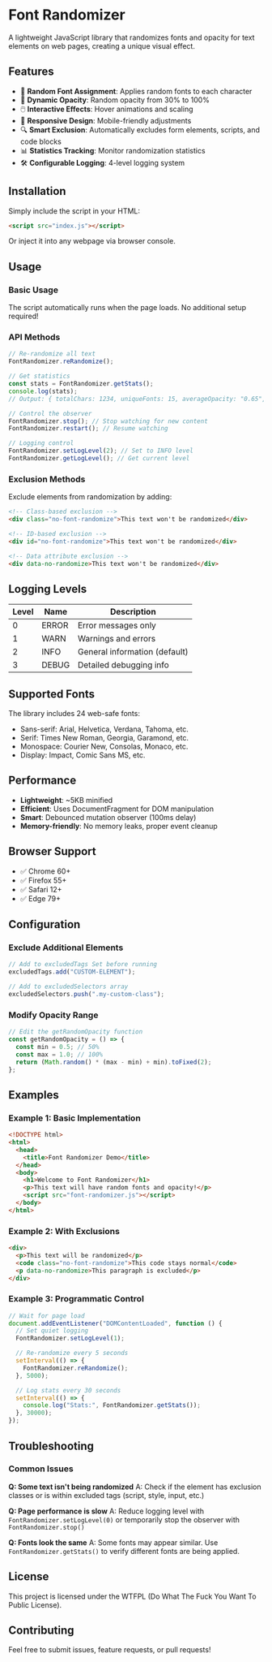 # Font Randomizer

A lightweight JavaScript library that randomizes fonts and opacity for text elements on web pages, creating a unique visual effect.

## Features

- 🎨 **Random Font Assignment**: Applies random fonts to each character
- 🌈 **Dynamic Opacity**: Random opacity from 30% to 100%
- 🖱️ **Interactive Effects**: Hover animations and scaling
- 📱 **Responsive Design**: Mobile-friendly adjustments
- 🔍 **Smart Exclusion**: Automatically excludes form elements, scripts, and code blocks
- 📊 **Statistics Tracking**: Monitor randomization statistics
- 🛠️ **Configurable Logging**: 4-level logging system

## Installation

Simply include the script in your HTML:

```html
<script src="index.js"></script>
```

Or inject it into any webpage via browser console.

## Usage

### Basic Usage

The script automatically runs when the page loads. No additional setup required!

### API Methods

```javascript
// Re-randomize all text
FontRandomizer.reRandomize();

// Get statistics
const stats = FontRandomizer.getStats();
console.log(stats);
// Output: { totalChars: 1234, uniqueFonts: 15, averageOpacity: "0.65", ... }

// Control the observer
FontRandomizer.stop(); // Stop watching for new content
FontRandomizer.restart(); // Resume watching

// Logging control
FontRandomizer.setLogLevel(2); // Set to INFO level
FontRandomizer.getLogLevel(); // Get current level
```

### Exclusion Methods

Exclude elements from randomization by adding:

```html
<!-- Class-based exclusion -->
<div class="no-font-randomize">This text won't be randomized</div>

<!-- ID-based exclusion -->
<div id="no-font-randomize">This text won't be randomized</div>

<!-- Data attribute exclusion -->
<div data-no-randomize>This text won't be randomized</div>
```

## Logging Levels

| Level | Name  | Description                   |
| ----- | ----- | ----------------------------- |
| 0     | ERROR | Error messages only           |
| 1     | WARN  | Warnings and errors           |
| 2     | INFO  | General information (default) |
| 3     | DEBUG | Detailed debugging info       |

## Supported Fonts

The library includes 24 web-safe fonts:

- Sans-serif: Arial, Helvetica, Verdana, Tahoma, etc.
- Serif: Times New Roman, Georgia, Garamond, etc.
- Monospace: Courier New, Consolas, Monaco, etc.
- Display: Impact, Comic Sans MS, etc.

## Performance

- **Lightweight**: ~5KB minified
- **Efficient**: Uses DocumentFragment for DOM manipulation
- **Smart**: Debounced mutation observer (100ms delay)
- **Memory-friendly**: No memory leaks, proper event cleanup

## Browser Support

- ✅ Chrome 60+
- ✅ Firefox 55+
- ✅ Safari 12+
- ✅ Edge 79+

## Configuration

### Exclude Additional Elements

```javascript
// Add to excludedTags Set before running
excludedTags.add("CUSTOM-ELEMENT");

// Add to excludedSelectors array
excludedSelectors.push(".my-custom-class");
```

### Modify Opacity Range

```javascript
// Edit the getRandomOpacity function
const getRandomOpacity = () => {
  const min = 0.5; // 50%
  const max = 1.0; // 100%
  return (Math.random() * (max - min) + min).toFixed(2);
};
```

## Examples

### Example 1: Basic Implementation

```html
<!DOCTYPE html>
<html>
  <head>
    <title>Font Randomizer Demo</title>
  </head>
  <body>
    <h1>Welcome to Font Randomizer</h1>
    <p>This text will have random fonts and opacity!</p>
    <script src="font-randomizer.js"></script>
  </body>
</html>
```

### Example 2: With Exclusions

```html
<div>
  <p>This text will be randomized</p>
  <code class="no-font-randomize">This code stays normal</code>
  <p data-no-randomize>This paragraph is excluded</p>
</div>
```

### Example 3: Programmatic Control

```javascript
// Wait for page load
document.addEventListener("DOMContentLoaded", function () {
  // Set quiet logging
  FontRandomizer.setLogLevel(1);

  // Re-randomize every 5 seconds
  setInterval(() => {
    FontRandomizer.reRandomize();
  }, 5000);

  // Log stats every 30 seconds
  setInterval(() => {
    console.log("Stats:", FontRandomizer.getStats());
  }, 30000);
});
```

## Troubleshooting

### Common Issues

**Q: Some text isn't being randomized**
A: Check if the element has exclusion classes or is within excluded tags (script, style, input, etc.)

**Q: Page performance is slow**
A: Reduce logging level with `FontRandomizer.setLogLevel(0)` or temporarily stop the observer with `FontRandomizer.stop()`

**Q: Fonts look the same**
A: Some fonts may appear similar. Use `FontRandomizer.getStats()` to verify different fonts are being applied.

## License

This project is licensed under the WTFPL (Do What The Fuck You Want To Public License).

## Contributing

Feel free to submit issues, feature requests, or pull requests!
